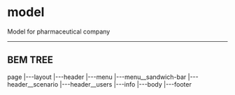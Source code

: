 # model
Model for pharmaceutical company

----------------------
BEM TREE
----------------------

page
  |---layout 
        |---header
              |---menu
                    |---menu__sandwich-bar
              |---header__scenario
              |---header__users
              |---info
        |---body
        |---footer